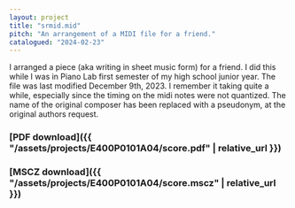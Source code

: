 ```yaml
---
layout: project
title: "srmid.mid"
pitch: "An arrangement of a MIDI file for a friend."
catalogued: "2024-02-23"
---
```


I arranged a piece (aka writing in sheet music form) for a friend. I did this
while I was in Piano Lab first semester of my high school junior year. The file
was last modified December 9th, 2023. I remember it taking quite a while,
especially since the timing on the midi notes were not quantized. The name of
the original composer has been replaced with a pseudonym, at the original
authors request.

### [PDF download]({{ "/assets/projects/E400P0101A04/score.pdf" | relative_url }})
### [MSCZ download]({{ "/assets/projects/E400P0101A04/score.mscz" | relative_url }})
